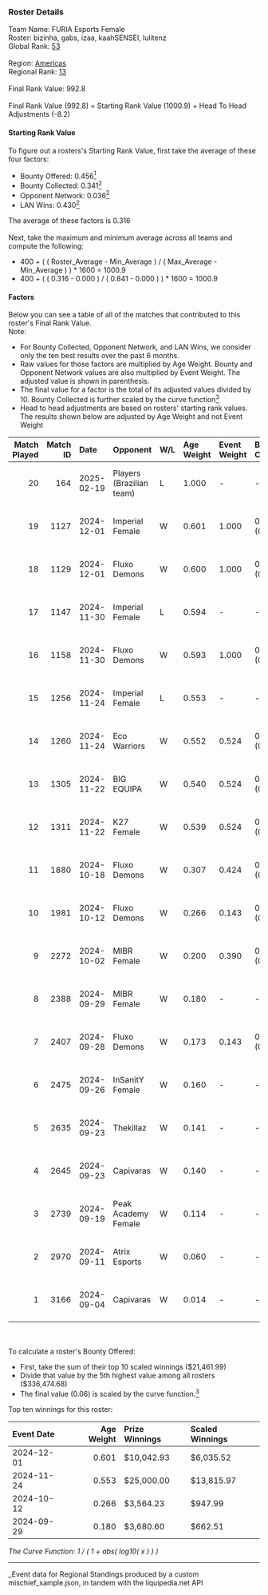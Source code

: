 ### Roster Details<br />
Team Name: FURIA Esports Female<br />
Roster: bizinha, gabs, izaa, kaahSENSEI, lulitenz<br />
Global Rank: [53](../../standings_global_2025_03_01.md)<br />
<br />
Region: [Americas]( ../../standings_americas_2025_03_01.md)<br />
Regional Rank: [13]( ../../standings_americas_2025_03_01.md)<br />
<br />
Final Rank Value:  992.8<br />
<br />
Final Rank Value (992.8) = Starting Rank Value (1000.9) + Head To Head Adjustments (-8.2)<br />

#### Starting Rank Value<br />
To figure out a rosters's Starting Rank Value, first take the average of these four factors:<br />
- Bounty Offered: 0.456[<sup>1</sup>](#table2)
- Bounty Collected: 0.341[<sup>2</sup>](#table1)
- Opponent Network: 0.036[<sup>2</sup>](#table1)
- LAN Wins: 0.430[<sup>2</sup>](#table1)

The average of these factors is 0.316<br />
<br />
Next, take the maximum and minimum average across all teams and compute the following:<br />
- 400 + ( ( Roster_Average - Min_Average ) / ( Max_Average - Min_Average ) ) * 1600 = 1000.9
- 400 + ( ( 0.316 - 0.000 ) / ( 0.841 - 0.000 ) ) * 1600 = 1000.9


#### Factors<br />
Below you can see a table of all of the matches that contributed to this roster's Final Rank Value.<br />
Note:<br />

- For Bounty Collected, Opponent Network, and LAN Wins, we consider only the ten best results over the past 6 months.
- Raw values for those factors are multiplied by Age Weight. Bounty and Opponent Network values are also multiplied by Event Weight. The adjusted value is shown in parenthesis.
- The final value for a factor is the total of its adjusted values divided by 10. Bounty Collected is further scaled by the curve function[<sup>3</sup>](#curveFunction)
- Head to head adjustments are based on rosters' starting rank values. The results shown below are adjusted by Age Weight and not Event Weight
<span id="table1"></span><br />


| Match Played | Match ID | Date       | Opponent                 | W/L | Age Weight | Event Weight | Bounty Collected | Opponent Network | LAN Wins  | H2H Adj. | Roster                                    |
| -: | -: | :- | :- | :- | :- | :- | :- | :- | :- | -: | :- |
|           20 |      164 | 2025-02-19 | Players (Brazilian team) | L   | 1.000      | -            | -                | -                | -         |   -25.13 | bizinha, gabs, izaa, kaahSENSEI, lulitenz |
|           19 |     1127 | 2024-12-01 | Imperial Female          | W   | 0.601      | 1.000        | 0.134 (0.081)    | 0.210 (0.126)    | 1 (0.601) |    10.11 | bizinha, gabs, izaa, kaahSENSEI, lulitenz |
|           18 |     1129 | 2024-12-01 | Fluxo Demons             | W   | 0.600      | 1.000        | 0.016 (0.010)    | 0.100 (0.060)    | 1 (0.600) |     3.53 | bizinha, gabs, izaa, kaahSENSEI, lulitenz |
|           17 |     1147 | 2024-11-30 | Imperial Female          | L   | 0.594      | -            | -                | -                | -         |    -8.80 | bizinha, gabs, izaa, kaahSENSEI, lulitenz |
|           16 |     1158 | 2024-11-30 | Fluxo Demons             | W   | 0.593      | 1.000        | 0.016 (0.009)    | 0.100 (0.059)    | 1 (0.593) |     3.35 | bizinha, gabs, izaa, kaahSENSEI, lulitenz |
|           15 |     1256 | 2024-11-24 | Imperial Female          | L   | 0.553      | -            | -                | -                | -         |    -8.58 | bizinha, gabs, izaa, kaahSENSEI, lulitenz |
|           14 |     1260 | 2024-11-24 | Eco Warriors             | W   | 0.552      | 0.524        | 0.022 (0.006)    | 0.191 (0.055)    | 1 (0.552) |     4.17 | bizinha, gabs, izaa, kaahSENSEI, lulitenz |
|           13 |     1305 | 2024-11-22 | BIG EQUIPA               | W   | 0.540      | 0.524        | 0.021 (0.006)    | 0.073 (0.021)    | 1 (0.540) |     3.35 | bizinha, gabs, izaa, kaahSENSEI, lulitenz |
|           12 |     1311 | 2024-11-22 | K27 Female               | W   | 0.539      | 0.524        | 0.007 (0.002)    | 0.052 (0.015)    | 1 (0.539) |     2.20 | bizinha, gabs, izaa, kaahSENSEI, lulitenz |
|           11 |     1880 | 2024-10-18 | Fluxo Demons             | W   | 0.307      | 0.424        | 0.016 (0.002)    | 0.100 (0.013)    | 0 (0.000) |     1.82 | bizinha, gabs, izaa, kaahSENSEI, lulitenz |
|           10 |     1981 | 2024-10-12 | Fluxo Demons             | W   | 0.266      | 0.143        | 0.016 (0.001)    | 0.100 (0.004)    | 1 (0.266) |     1.60 | bizinha, gabs, izaa, kaahSENSEI, lulitenz |
|            9 |     2272 | 2024-10-02 | MIBR Female              | W   | 0.200      | 0.390        | 0.004 (0.000)    | 0.052 (0.004)    | 0 (0.000) |     0.71 | bizinha, gabs, izaa, kaahSENSEI, lulitenz |
|            8 |     2388 | 2024-09-29 | MIBR Female              | W   | 0.180      | -            | -                | -                | 0 (0.000) |     0.65 | bizinha, gabs, izaa, kaahSENSEI, lulitenz |
|            7 |     2407 | 2024-09-28 | Fluxo Demons             | W   | 0.173      | 0.143        | 0.016 (0.000)    | 0.100 (0.002)    | -         |     1.05 | bizinha, gabs, izaa, kaahSENSEI, lulitenz |
|            6 |     2475 | 2024-09-26 | InSanitY Female          | W   | 0.160      | -            | -                | -                | -         |     0.50 | bizinha, gabs, izaa, kaahSENSEI, lulitenz |
|            5 |     2635 | 2024-09-23 | Thekillaz                | W   | 0.141      | -            | -                | -                | -         |     0.43 | bizinha, gabs, izaa, kaahSENSEI, lulitenz |
|            4 |     2645 | 2024-09-23 | Capivaras                | W   | 0.140      | -            | -                | -                | -         |     0.27 | bizinha, gabs, izaa, kaahSENSEI, lulitenz |
|            3 |     2739 | 2024-09-19 | Peak Academy Female      | W   | 0.114      | -            | -                | -                | -         |     0.34 | bizinha, gabs, izaa, kaahSENSEI, lulitenz |
|            2 |     2970 | 2024-09-11 | Atrix Esports            | W   | 0.060      | -            | -                | -                | -         |     0.20 | bizinha, gabs, izaa, kaahSENSEI, lulitenz |
|            1 |     3166 | 2024-09-04 | Capivaras                | W   | 0.014      | -            | -                | -                | -         |     0.03 | bizinha, gabs, izaa, kaahSENSEI, lulitenz |

<br />
<span id="table2"></span><br />
To calculate a roster's Bounty Offered:<br />

- First, take the sum of their top 10 scaled winnings ($21,461.99)
- Divide that value by the 5th highest value among all rosters ($336,474.68)
- The final value (0.06) is scaled by the curve function.[<sup>3</sup>](#curveFunction)

Top ten winnings for this roster:<br />

| Event Date | Age Weight | Prize Winnings | Scaled Winnings |
| :- | -: | :- | :- |
| 2024-12-01 |      0.601 | $10,042.93     | $6,035.52       |
| 2024-11-24 |      0.553 | $25,000.00     | $13,815.97      |
| 2024-10-12 |      0.266 | $3,564.23      | $947.99         |
| 2024-09-29 |      0.180 | $3,680.60      | $662.51         |


<span id="curveFunction"></span>_The Curve Function: 1 / ( 1 + abs( log10( x ) ) )_<br />

---
_Event data for Regional Standings produced by a custom mischief_sample.json, in tandem with the liquipedia.net API<br />
